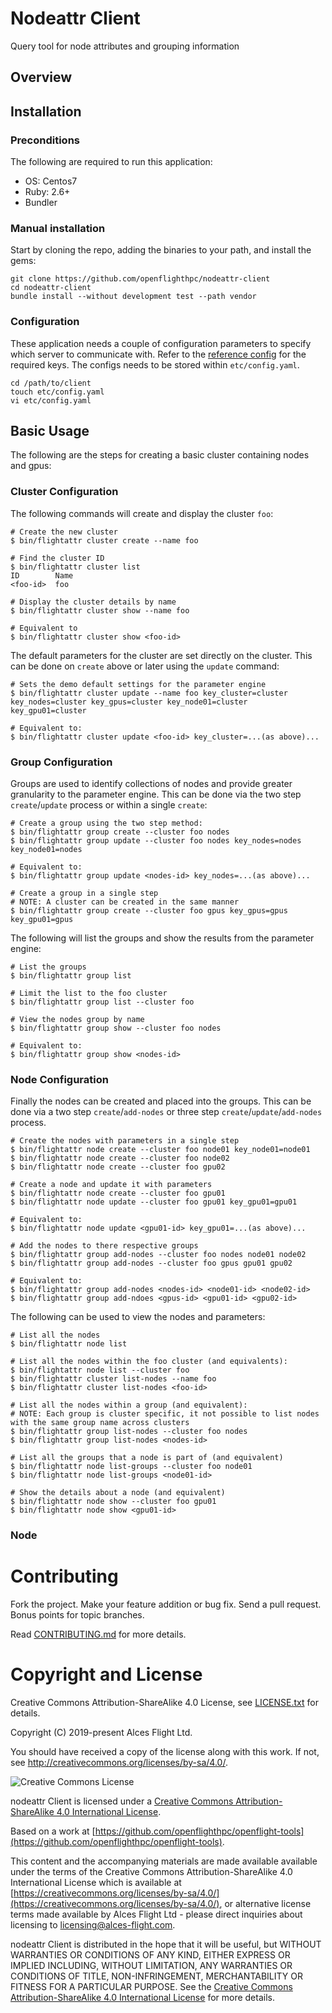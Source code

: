 # Nodeattr Client

Query tool for node attributes and grouping information

## Overview

## Installation

### Preconditions

The following are required to run this application:

* OS:     Centos7
* Ruby:   2.6+
* Bundler

### Manual installation

Start by cloning the repo, adding the binaries to your path, and install the gems:

```
git clone https://github.com/openflighthpc/nodeattr-client
cd nodeattr-client
bundle install --without development test --path vendor
```

### Configuration

These application needs a couple of configuration parameters to specify which server to communicate with. Refer to the [reference config](etc/config.yaml.reference) for the required keys. The configs needs to be stored within `etc/config.yaml`.

```
cd /path/to/client
touch etc/config.yaml
vi etc/config.yaml
```

## Basic Usage
The following are the steps for creating a basic cluster containing nodes and gpus:

### Cluster Configuration

The following commands will create and display the cluster `foo`:

```
# Create the new cluster
$ bin/flightattr cluster create --name foo

# Find the cluster ID
$ bin/flightattr cluster list
ID        Name
<foo-id>  foo

# Display the cluster details by name
$ bin/flightattr cluster show --name foo

# Equivalent to
$ bin/flightattr cluster show <foo-id>
```

The default parameters for the cluster are set directly on the cluster. This can be done on `create` above or later using the `update` command:

```
# Sets the demo default settings for the parameter engine
$ bin/flightattr cluster update --name foo key_cluster=cluster key_nodes=cluster key_gpus=cluster key_node01=cluster key_gpu01=cluster

# Equivalent to:
$ bin/flightattr cluster update <foo-id> key_cluster=...(as above)...
```

### Group Configuration

Groups are used to identify collections of nodes and provide greater granularity to the parameter engine. This can be done via the two step `create`/`update` process or within a single `create`:

```
# Create a group using the two step method:
$ bin/flightattr group create --cluster foo nodes
$ bin/flightattr group update --cluster foo nodes key_nodes=nodes key_node01=nodes

# Equivalent to:
$ bin/flightattr group update <nodes-id> key_nodes=...(as above)...

# Create a group in a single step
# NOTE: A cluster can be created in the same manner
$ bin/flightattr group create --cluster foo gpus key_gpus=gpus key_gpu01=gpus
```

The following will list the groups and show the results from the parameter engine:

```
# List the groups
$ bin/flightattr group list

# Limit the list to the foo cluster
$ bin/flightattr group list --cluster foo

# View the nodes group by name
$ bin/flightattr group show --cluster foo nodes

# Equivalent to:
$ bin/flightattr group show <nodes-id>
```

### Node Configuration

Finally the nodes can be created and placed into the groups. This can be done via a two step `create`/`add-nodes` or three step `create`/`update`/`add-nodes` process.

```
# Create the nodes with parameters in a single step
$ bin/flightattr node create --cluster foo node01 key_node01=node01
$ bin/flightattr node create --cluster foo node02
$ bin/flightattr node create --cluster foo gpu02

# Create a node and update it with parameters
$ bin/flightattr node create --cluster foo gpu01
$ bin/flightattr node update --cluster foo gpu01 key_gpu01=gpu01

# Equivalent to:
$ bin/flightattr node update <gpu01-id> key_gpu01=...(as above)...

# Add the nodes to there respective groups
$ bin/flightattr group add-nodes --cluster foo nodes node01 node02
$ bin/flightattr group add-nodes --cluster foo gpus gpu01 gpu02

# Equivalent to:
$ bin/flightattr group add-nodes <nodes-id> <node01-id> <node02-id>
$ bin/flightattr group add-ndoes <gpus-id> <gpu01-id> <gpu02-id>
```

The following can be used to view the nodes and parameters:

```
# List all the nodes
$ bin/flightattr node list

# List all the nodes within the foo cluster (and equivalents):
$ bin/flightattr node list --cluster foo
$ bin/flightattr cluster list-nodes --name foo
$ bin/flightattr cluster list-nodes <foo-id>

# List all the nodes within a group (and equivalent):
# NOTE: Each group is cluster specific, it not possible to list nodes with the same group name across clusters
$ bin/flightattr group list-nodes --cluster foo nodes
$ bin/flightattr group list-nodes <nodes-id>

# List all the groups that a node is part of (and equivalent)
$ bin/flightattr node list-groups --cluster foo node01
$ bin/flightattr node list-groups <node01-id>

# Show the details about a node (and equivalent)
$ bin/flightattr node show --cluster foo gpu01
$ bin/flightattr node show <gpu01-id>
```

### Node

# Contributing

Fork the project. Make your feature addition or bug fix. Send a pull
request. Bonus points for topic branches.

Read [CONTRIBUTING.md](CONTRIBUTING.md) for more details.

# Copyright and License

Creative Commons Attribution-ShareAlike 4.0 License, see [LICENSE.txt](LICENSE.txt) for details.

Copyright (C) 2019-present Alces Flight Ltd.

You should have received a copy of the license along with this work.
If not, see <http://creativecommons.org/licenses/by-sa/4.0/>.

![Creative Commons License](https://i.creativecommons.org/l/by-sa/4.0/88x31.png)

nodeattr Client is licensed under a [Creative Commons Attribution-ShareAlike 4.0 International License](http://creativecommons.org/licenses/by-sa/4.0/).

Based on a work at [https://github.com/openflighthpc/openflight-tools](https://github.com/openflighthpc/openflight-tools).

This content and the accompanying materials are made available available
under the terms of the Creative Commons Attribution-ShareAlike 4.0
International License which is available at [https://creativecommons.org/licenses/by-sa/4.0/](https://creativecommons.org/licenses/by-sa/4.0/),
or alternative license terms made available by Alces Flight Ltd -
please direct inquiries about licensing to
[licensing@alces-flight.com](mailto:licensing@alces-flight.com).

nodeattr Client is distributed in the hope that it will be useful, but
WITHOUT WARRANTIES OR CONDITIONS OF ANY KIND, EITHER EXPRESS OR
IMPLIED INCLUDING, WITHOUT LIMITATION, ANY WARRANTIES OR CONDITIONS OF
TITLE, NON-INFRINGEMENT, MERCHANTABILITY OR FITNESS FOR A PARTICULAR
PURPOSE. See the [Creative Commons Attribution-ShareAlike 4.0
International License](https://creativecommons.org/licenses/by-sa/4.0/) for more
details.
